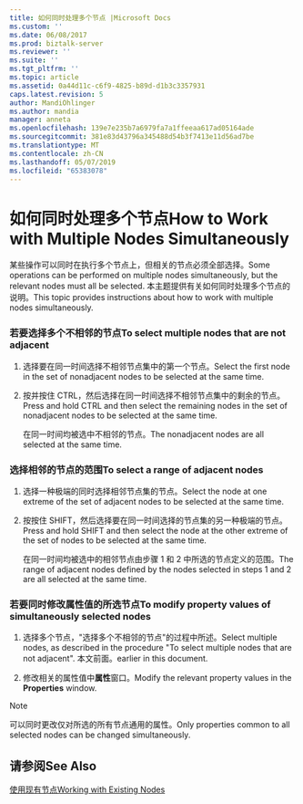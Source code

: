 ```yaml
---
title: 如何同时处理多个节点 |Microsoft Docs
ms.custom: ''
ms.date: 06/08/2017
ms.prod: biztalk-server
ms.reviewer: ''
ms.suite: ''
ms.tgt_pltfrm: ''
ms.topic: article
ms.assetid: 0a44d11c-c6f9-4825-b89d-d1b3c3357931
caps.latest.revision: 5
author: MandiOhlinger
ms.author: mandia
manager: anneta
ms.openlocfilehash: 139e7e235b7a6979fa7a1ffeeaa617ad05164ade
ms.sourcegitcommit: 381e83d43796a345488d54b3f7413e11d56ad7be
ms.translationtype: MT
ms.contentlocale: zh-CN
ms.lasthandoff: 05/07/2019
ms.locfileid: "65383078"
---
```

# <a name="how-to-work-with-multiple-nodes-simultaneously"></a><span data-ttu-id="aeaf5-102">如何同时处理多个节点</span><span class="sxs-lookup"><span data-stu-id="aeaf5-102">How to Work with Multiple Nodes Simultaneously</span></span>
<span data-ttu-id="aeaf5-103">某些操作可以同时在执行多个节点上，但相关的节点必须全部选择。</span><span class="sxs-lookup"><span data-stu-id="aeaf5-103">Some operations can be performed on multiple nodes simultaneously, but the relevant nodes must all be selected.</span></span> <span data-ttu-id="aeaf5-104">本主题提供有关如何同时处理多个节点的说明。</span><span class="sxs-lookup"><span data-stu-id="aeaf5-104">This topic provides instructions about how to work with multiple nodes simultaneously.</span></span>  
  
### <a name="to-select-multiple-nodes-that-are-not-adjacent"></a><span data-ttu-id="aeaf5-105">若要选择多个不相邻的节点</span><span class="sxs-lookup"><span data-stu-id="aeaf5-105">To select multiple nodes that are not adjacent</span></span>  
  
1.  <span data-ttu-id="aeaf5-106">选择要在同一时间选择不相邻节点集中的第一个节点。</span><span class="sxs-lookup"><span data-stu-id="aeaf5-106">Select the first node in the set of nonadjacent nodes to be selected at the same time.</span></span>  
  
2.  <span data-ttu-id="aeaf5-107">按并按住 CTRL，然后选择在同一时间选择不相邻节点集中的剩余的节点。</span><span class="sxs-lookup"><span data-stu-id="aeaf5-107">Press and hold CTRL and then select the remaining nodes in the set of nonadjacent nodes to be selected at the same time.</span></span>  
  
     <span data-ttu-id="aeaf5-108">在同一时间均被选中不相邻的节点。</span><span class="sxs-lookup"><span data-stu-id="aeaf5-108">The nonadjacent nodes are all selected at the same time.</span></span>  
  
### <a name="to-select-a-range-of-adjacent-nodes"></a><span data-ttu-id="aeaf5-109">选择相邻的节点的范围</span><span class="sxs-lookup"><span data-stu-id="aeaf5-109">To select a range of adjacent nodes</span></span>  
  
1.  <span data-ttu-id="aeaf5-110">选择一种极端的同时选择相邻节点集的节点。</span><span class="sxs-lookup"><span data-stu-id="aeaf5-110">Select the node at one extreme of the set of adjacent nodes to be selected at the same time.</span></span>  
  
2.  <span data-ttu-id="aeaf5-111">按按住 SHIFT，然后选择要在同一时间选择的节点集的另一种极端的节点。</span><span class="sxs-lookup"><span data-stu-id="aeaf5-111">Press and hold SHIFT and then select the node at the other extreme of the set of nodes to be selected at the same time.</span></span>  
  
     <span data-ttu-id="aeaf5-112">在同一时间均被选中的相邻节点由步骤 1 和 2 中所选的节点定义的范围。</span><span class="sxs-lookup"><span data-stu-id="aeaf5-112">The range of adjacent nodes defined by the nodes selected in steps 1 and 2 are all selected at the same time.</span></span>  
  
### <a name="to-modify-property-values-of-simultaneously-selected-nodes"></a><span data-ttu-id="aeaf5-113">若要同时修改属性值的所选节点</span><span class="sxs-lookup"><span data-stu-id="aeaf5-113">To modify property values of simultaneously selected nodes</span></span>  
  
1.  <span data-ttu-id="aeaf5-114">选择多个节点，"选择多个不相邻的节点"的过程中所述。</span><span class="sxs-lookup"><span data-stu-id="aeaf5-114">Select multiple nodes, as described in the procedure "To select multiple nodes that are not adjacent".</span></span> <span data-ttu-id="aeaf5-115">本文前面。</span><span class="sxs-lookup"><span data-stu-id="aeaf5-115">earlier in this document.</span></span>  
  
2.  <span data-ttu-id="aeaf5-116">修改相关的属性值中**属性**窗口。</span><span class="sxs-lookup"><span data-stu-id="aeaf5-116">Modify the relevant property values in the **Properties** window.</span></span>  
  
> [!NOTE]
>  <span data-ttu-id="aeaf5-117">可以同时更改仅对所选的所有节点通用的属性。</span><span class="sxs-lookup"><span data-stu-id="aeaf5-117">Only properties common to all selected nodes can be changed simultaneously.</span></span>  
  
## <a name="see-also"></a><span data-ttu-id="aeaf5-118">请参阅</span><span class="sxs-lookup"><span data-stu-id="aeaf5-118">See Also</span></span>  
 [<span data-ttu-id="aeaf5-119">使用现有节点</span><span class="sxs-lookup"><span data-stu-id="aeaf5-119">Working with Existing Nodes</span></span>](../core/working-with-existing-nodes.md)